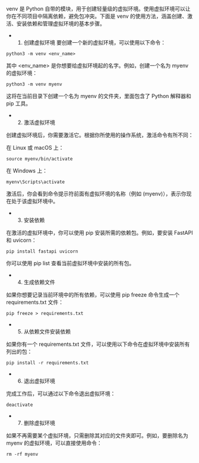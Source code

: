 venv 是 Python 自带的模块，用于创建轻量级的虚拟环境。使用虚拟环境可以让你在不同项目中隔离依赖，避免包冲突。下面是 venv 的使用方法，涵盖创建、激活、安装依赖和管理虚拟环境的基本步骤。

- 1. 创建虚拟环境
要创建一个新的虚拟环境，可以使用以下命令：

```python3 -m venv <env_name>```

其中 <env_name> 是你想要给虚拟环境起的名字。例如，创建一个名为 myenv 的虚拟环境：

```python3 -m venv myenv```

这将在当前目录下创建一个名为 myenv 的文件夹，里面包含了 Python 解释器和 pip 工具。

- 2. 激活虚拟环境

创建虚拟环境后，你需要激活它。根据你所使用的操作系统，激活命令有所不同：

在 Linux 或 macOS 上：

```source myenv/bin/activate```

在 Windows 上：

```myenv\Scripts\activate```

激活后，你会看到命令提示符前面有虚拟环境的名称（例如 (myenv)），表示你现在处于该虚拟环境中。

- 3. 安装依赖

在激活的虚拟环境中，你可以使用 pip 安装所需的依赖包。例如，要安装 FastAPI 和 uvicorn：

```pip install fastapi uvicorn```

你可以使用 pip list 查看当前虚拟环境中安装的所有包。

- 4. 生成依赖文件

如果你想要记录当前环境中的所有依赖，可以使用 pip freeze 命令生成一个 requirements.txt 文件：

```pip freeze > requirements.txt```
- 5. 从依赖文件安装依赖

如果你有一个 requirements.txt 文件，可以使用以下命令在虚拟环境中安装所有列出的包：

```pip install -r requirements.txt```
- 6. 退出虚拟环境

完成工作后，可以通过以下命令退出虚拟环境：

```deactivate```
- 7. 删除虚拟环境

如果不再需要某个虚拟环境，只需删除其对应的文件夹即可。例如，要删除名为 myenv 的虚拟环境，可以直接使用命令：

```rm -rf myenv```
